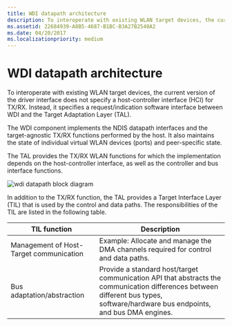 ```yaml
---
title: WDI datapath architecture
description: To interoperate with existing WLAN target devices, the current version of the driver interface does not specify a host-controller interface (HCI) for TX/RX.
ms.assetid: 22684939-A8B5-4687-B1BC-B3A27B2540A2
ms.date: 04/20/2017
ms.localizationpriority: medium
---
```


# WDI datapath architecture


To interoperate with existing WLAN target devices, the current version of the driver interface does not specify a host-controller interface (HCI) for TX/RX. Instead, it specifies a request/indication software interface between WDI and the Target Adaptation Layer (TAL).

The WDI component implements the NDIS datapath interfaces and the target-agnostic TX/RX functions performed by the host. It also maintains the state of individual virtual WLAN devices (ports) and peer-specific state.

The TAL provides the TX/RX WLAN functions for which the implementation depends on the host-controller interface, as well as the controller and bus interface functions.

![wdi datapath block diagram](images/wdi-datapath-block-diagram.png)

In addition to the TX/RX function, the TAL provides a Target Interface Layer (TIL) that is used by the control and data paths. The responsibilities of the TIL are listed in the following table.

| TIL function                            | Description                                                                                                                                                                      |
|-----------------------------------------|----------------------------------------------------------------------------------------------------------------------------------------------------------------------------------|
| Management of Host-Target communication | Example: Allocate and manage the DMA channels required for control and data paths.                                                                                               |
| Bus adaptation/abstraction              | Provide a standard host/target communication API that abstracts the communication differences between different bus types, software/hardware bus endpoints, and bus DMA engines. |

 

 

 





